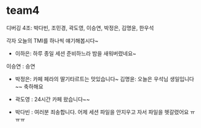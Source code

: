 # team4

디버깅 4조: 박다빈, 조민경, 곽도영, 이승연, 박정은, 김명윤, 한우석

각자 오늘의 TMI를 하나씩 얘기해봅시다~

- 이하은: 하루 종일 세션 준비하느라 밤을 새워버렸네요~

이승연 : 승연
- 박정은: 카페 페라의 딸기타르트는 맛있습니다~
  김명윤: 오늘은 우석님 생일입니다~~ 축하해요
- 곽도영 : 24시간 카페 왔습니다~~

- 박다빈 : 여러분 죄송합니다. 어제 세션 파일을 안지우고 자서 파일을 헷갈렸어요 ㅠㅠㅠ
